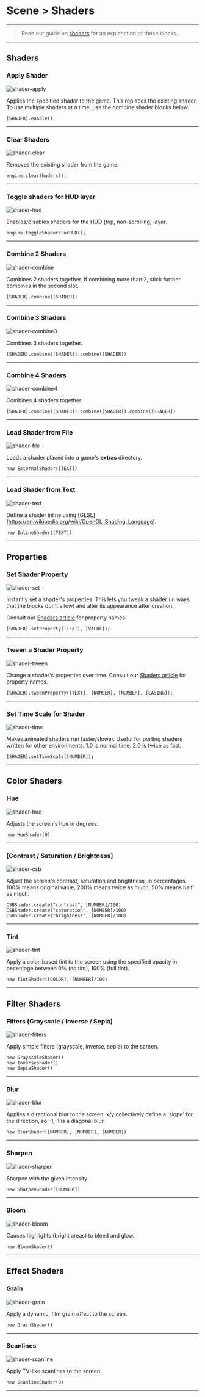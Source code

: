 # Scene > Shaders

***

> Read our guide on [shaders](http://www.stencyl.com/help/view/shaders/) for an explanation of these blocks.

***

## Shaders

### <a name="shader-apply"></a> Apply Shader

![shader-apply](http://static.stencyl.com/pedia2/block-images/2%20-%20Scene/4%20-%20Shaders/shader-apply.png)

Applies the specified shader to the game. This replaces the existing shader. To use multiple shaders at a time, use the combine shader blocks below.

```
[SHADER].enable();
```

***

### <a name="shader-clear"></a> Clear Shaders

![shader-clear](http://static.stencyl.com/pedia2/block-images/2%20-%20Scene/4%20-%20Shaders/shader-clear.png)

Removes the existing shader from the game.

```
engine.clearShaders();
```

***

### <a name="shader-hud"></a> Toggle shaders for HUD layer

![shader-hud](http://static.stencyl.com/pedia2/block-images/2%20-%20Scene/4%20-%20Shaders/shader-hud.png)

Enables/disables shaders for the HUD (top, non-scrolling) layer.

```
engine.toggleShadersForHUD();
```

***

### <a name="shader-combine"></a> Combine 2 Shaders

![shader-combine](http://static.stencyl.com/pedia2/block-images/2%20-%20Scene/4%20-%20Shaders/shader-combine.png)

Combines 2 shaders together. If combining more than 2, stick further combines in the second slot.

```
[SHADER].combine([SHADER])
```

***

### <a name="shader-combine3"></a> Combine 3 Shaders

![shader-combine3](http://static.stencyl.com/pedia2/block-images/2%20-%20Scene/4%20-%20Shaders/shader-combine3.png)

Combines 3 shaders together.

```
[SHADER].combine([SHADER]).combine([SHADER])
```

***

### <a name="shader-combine4"></a> Combine 4 Shaders

![shader-combine4](http://static.stencyl.com/pedia2/block-images/2%20-%20Scene/4%20-%20Shaders/shader-combine4.png)

Combines 4 shaders together.

```
[SHADER].combine([SHADER]).combine([SHADER]).combine([SHADER])
```

***

### <a name="shader-file"></a> Load Shader from File

![shader-file](http://static.stencyl.com/pedia2/block-images/2%20-%20Scene/4%20-%20Shaders/shader-file.png)

Loads a shader placed into a game's **extras** directory.

```
new ExternalShader([TEXT])
```

***

### <a name="shader-text"></a> Load Shader from Text

![shader-text](http://static.stencyl.com/pedia2/block-images/2%20-%20Scene/4%20-%20Shaders/shader-text.png)

Define a shader inline using [GLSL] (https://en.wikipedia.org/wiki/OpenGL_Shading_Language).

```
new InlineShader([TEXT])
```

***

## Properties

### <a name="shader-set"></a> Set Shader Property

![shader-set](http://static.stencyl.com/pedia2/block-images/2%20-%20Scene/4%20-%20Shaders/shader-set.png)

Instantly set a shader's properties. This lets you tweak a shader (in ways that the blocks don't allow) and alter its appearance after creation.

Consult our [Shaders article](http://www.stencyl.com/help/view/shaders/) for property names.

```
[SHADER].setProperty([TEXT], [VALUE]);
```

***

### <a name="shader-tween"></a> Tween a Shader Property

![shader-tween](http://static.stencyl.com/pedia2/block-images/2%20-%20Scene/4%20-%20Shaders/shader-tween.png)

Change a shader's properties over time. Consult our [Shaders article](http://www.stencyl.com/help/view/shaders/) for property names.

```
[SHADER].tweenProperty([TEXT], [NUMBER], [NUMBER], [EASING]);
```

***

### <a name="shader-time"></a> Set Time Scale for Shader

![shader-time](http://static.stencyl.com/pedia2/block-images/2%20-%20Scene/4%20-%20Shaders/shader-time.png)

Makes animated shaders run faster/slower. Useful for porting shaders written for other environments. 1.0 is normal time. 2.0 is twice as fast.

```
[SHADER].setTimeScale([NUMBER]);
```

***

## Color Shaders

### <a name="shader-hue"></a> Hue

![shader-hue](http://static.stencyl.com/pedia2/block-images/2%20-%20Scene/4%20-%20Shaders/shader-hue.png)

Adjusts the screen's hue in degrees.

```
new HueShader(0)
```

***

### <a name="shader-csb"></a> [Contrast / Saturation / Brightness]

![shader-csb](http://static.stencyl.com/pedia2/block-images/2%20-%20Scene/4%20-%20Shaders/shader-csb.png)

Adjust the screen's contrast, saturation and brightness, in percentages. 100% means original value, 200% means twice as much, 50% means half as much.

```
CSBShader.create("contrast", [NUMBER]/100)
CSBShader.create("saturation", [NUMBER]/100)
CSBShader.create("brightness", [NUMBER]/100)
```

***

### <a name="shader-tint"></a> Tint

![shader-tint](http://static.stencyl.com/pedia2/block-images/2%20-%20Scene/4%20-%20Shaders/shader-tint.png)

Apply a color-based tint to the screen using the specified opacity in pecentage between 0% (no tint), 100% (full tint).

```
new TintShader([COLOR], [NUMBER]/100)
```

***

## Filter Shaders

### <a name="shader-filters"></a> Filters (Grayscale / Inverse / Sepia)

![shader-filters](http://static.stencyl.com/pedia2/block-images/2%20-%20Scene/4%20-%20Shaders/shader-filters.png)

Apply simple filters (grayscale, inverse, sepia) to the screen.

```
new GrayscaleShader()
new InverseShader()
new SepiaShader()
```

***

### <a name="shader-blur"></a> Blur

![shader-blur](http://static.stencyl.com/pedia2/block-images/2%20-%20Scene/4%20-%20Shaders/shader-blur.png)

Applies a directional blur to the screen. x/y collectively define a 'slope' for the direction, so -1,-1 is a diagonal blur.

```
new BlurShader([NUMBER], [NUMBER], [NUMBER])
```

***

### <a name="shader-sharpen"></a> Sharpen

![shader-sharpen](http://static.stencyl.com/pedia2/block-images/2%20-%20Scene/4%20-%20Shaders/shader-sharpen.png)

Sharpen with the given intensity.

```
new SharpenShader([NUMBER])
```

***

### <a name="shader-bloom"></a> Bloom

![shader-bloom](http://static.stencyl.com/pedia2/block-images/2%20-%20Scene/4%20-%20Shaders/shader-bloom.png)

Causes highlights (bright areas) to bleed and glow.

```
new BloomShader()
```

***

## Effect Shaders

### <a name="shader-grain"></a> Grain

![shader-grain](http://static.stencyl.com/pedia2/block-images/2%20-%20Scene/4%20-%20Shaders/shader-grain.png)

Apply a dynamic, film grain effect to the screen.

```
new GrainShader()
```

***

### <a name="shader-scanline"></a> Scanlines

![shader-scanline](http://static.stencyl.com/pedia2/block-images/2%20-%20Scene/4%20-%20Shaders/shader-scanline.png)

Apply TV-like scanlines to the screen.

```
new ScanlineShader(0)
```

***

